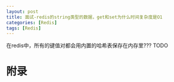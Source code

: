 ```yaml
---
layout: post
title: 面试-redis的string类型的数据，get和set为什么时间复杂度是O1
categories: [Redis]
tags: [Redis]
---
```


在redis中，所有的键值对都会用内置的哈希表保存在内存里??? TODO

# 附录
